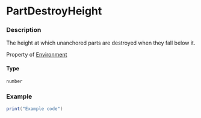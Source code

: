 # PartDestroyHeight
### Description
The height at which unanchored parts are destroyed when they fall below it.

Property of [Environment](/classes/Environment/)

#### Type
`number`

### Example
```lua
print("Example code")
```
